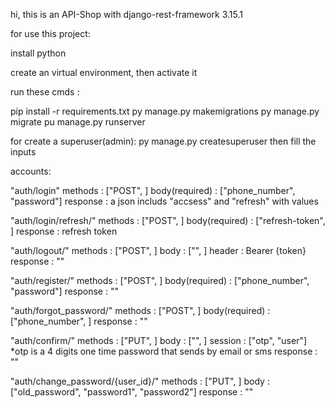 hi, this is an API-Shop with django-rest-framework 3.15.1

for use this project:

install python

create an virtual environment, then activate it

run these cmds : 

pip install -r requirements.txt
py manage.py makemigrations
py manage.py migrate
pu manage.py runserver


for create a superuser(admin):
py manage.py createsuperuser
then fill the inputs




accounts:

  "auth/login"
  methods : ["POST", ]
    body(required) : ["phone_number", "password"]
    response : a json includs "accsess" and "refresh" with values


  "auth/login/refresh/"
  methods : ["POST", ]
  body(required) : ["refresh-token", ]
  response : refresh token


  "auth/logout/"
  methods : ["POST", ]
  body : ["", ]
  header : Bearer {token}
  response : ""


  "auth/register/"
  methods : ["POST", ]
  body(required) : ["phone_number", "password"]
  response : ""


  "auth/forgot_password/"
  methods : ["POST", ]
  body(required) : ["phone_number", ]
  response : ""


  "auth/confirm/"
  methods : ["PUT", ]
  body : ["", ]
  session : ["otp", "user"]    *otp is a 4 digits one time password that sends by email or sms
  response : ""
  


  "auth/change_password/{user_id}/"
  methods : ["PUT", ]
  body : ["old_password", "password1", "password2"]
  response : ""













